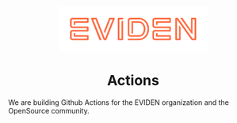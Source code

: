 <div align='center'>
<img alt="Eviden" src="profile/assets/Eviden_Logo_Orange.png?raw=true" width="300px">
<h1>Actions</h1>
</div>

We are building Github Actions for the EVIDEN organization and the OpenSource community.
